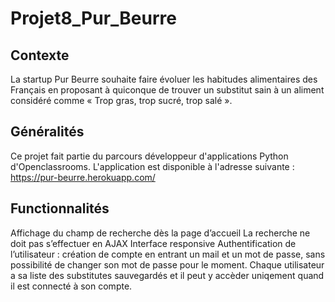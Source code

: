 # Projet8_Pur_Beurre

## Contexte
La startup Pur Beurre souhaite faire évoluer les habitudes alimentaires des Français en proposant à quiconque de trouver un substitut sain à un aliment considéré comme « Trop gras, trop sucré, trop salé ».

## Généralités
Ce projet fait partie du parcours développeur d'applications Python d'Openclassrooms. L'application est disponible à l'adresse suivante : https://pur-beurre.herokuapp.com/

## Functionnalités
Affichage du champ de recherche dès la page d’accueil
La recherche ne doit pas s’effectuer en AJAX
Interface responsive
Authentification de l’utilisateur : création de compte en entrant un mail et un mot de passe, sans possibilité de changer son mot de passe pour le moment.
Chaque utilisateur a sa liste des substitutes sauvegardés et il peut y accèder uniqement quand il est connecté à son compte.
